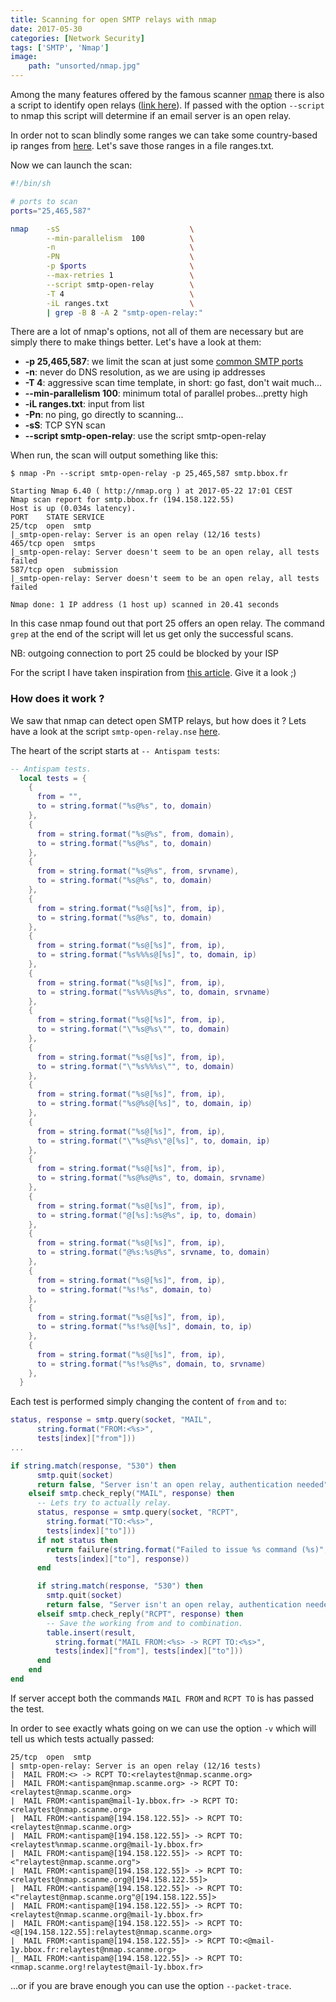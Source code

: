 ```yaml
---
title: Scanning for open SMTP relays with nmap
date: 2017-05-30
categories: [Network Security]
tags: ['SMTP', 'Nmap']
image:
    path: "unsorted/nmap.jpg"
---
```



Among the many features offered by the famous scanner
[nmap](https://nmap.org/) there is also a script to identify 
open relays ([link here](https://nmap.org/nsedoc/scripts/smtp-open-relay.html)).
If passed with the option `--script` to nmap this script will
determine if an email server is an open relay.

In order not to scan blindly some ranges we can take some country-based ip
ranges from [here](http://www.ipaddresslocation.org/ip_ranges/get_ranges.php).
Let's save those ranges in a file ranges.txt.  

Now we can launch the scan:

```sh
#!/bin/sh

# ports to scan
ports="25,465,587"

nmap    -sS                             \
        --min-parallelism  100          \
        -n                              \
        -PN                             \
        -p $ports                       \
        --max-retries 1                 \
        --script smtp-open-relay        \
        -T 4                            \
        -iL ranges.txt                  \
        | grep -B 8 -A 2 "smtp-open-relay:"
```

There are a lot of nmap's options, not all of them are necessary
but are simply there to make things better. Let's have a look at them: 

- **-p 25,465,587**: we limit the scan at just some
    [common SMTP ports](http://blog.mailgun.com/25-465-587-what-port-should-i-use)
- **-n**: never do DNS resolution, as we are using ip addresses 
- **-T 4**: aggressive scan time template, in short: go fast, don't wait much...
- **--min-parallelism 100**: minimum total of parallel probes...pretty high
- **-iL ranges.txt**: input from list
- **-Pn**: no ping, go directly to scanning...
- **-sS**: TCP SYN scan
- **--script smtp-open-relay**: use the script smtp-open-relay

When run, the scan will output something like this:

```console
$ nmap -Pn --script smtp-open-relay -p 25,465,587 smtp.bbox.fr

Starting Nmap 6.40 ( http://nmap.org ) at 2017-05-22 17:01 CEST
Nmap scan report for smtp.bbox.fr (194.158.122.55)
Host is up (0.034s latency).
PORT    STATE SERVICE
25/tcp  open  smtp
|_smtp-open-relay: Server is an open relay (12/16 tests)
465/tcp open  smtps
|_smtp-open-relay: Server doesn't seem to be an open relay, all tests failed
587/tcp open  submission
|_smtp-open-relay: Server doesn't seem to be an open relay, all tests failed

Nmap done: 1 IP address (1 host up) scanned in 20.41 seconds
```

In this case nmap found out that port 25 offers an open relay.
The command `grep` at the end of the script will let us get 
only the successful scans.

NB: outgoing connection to port 25 could be blocked by your ISP

For the script I have taken inspiration from
[this article](https://funoverip.net/2010/11/socks-proxy-servers-scanning-with-nmap/).
Give it a look ;)  


### How does it work ?

We saw that nmap can detect open SMTP relays, but how does it ?
Lets have a look at the script `smtp-open-relay.nse` 
[here](https://svn.nmap.org/nmap/scripts/smtp-open-relay.nse).



The heart of the script starts at `-- Antispam tests`:

```lua
-- Antispam tests.
  local tests = {
    {
      from = "",
      to = string.format("%s@%s", to, domain)
    },
    {
      from = string.format("%s@%s", from, domain),
      to = string.format("%s@%s", to, domain)
    },
    {
      from = string.format("%s@%s", from, srvname),
      to = string.format("%s@%s", to, domain)
    },
    {
      from = string.format("%s@[%s]", from, ip),
      to = string.format("%s@%s", to, domain)
    },
    {
      from = string.format("%s@[%s]", from, ip),
      to = string.format("%s%%%s@[%s]", to, domain, ip)
    },
    {
      from = string.format("%s@[%s]", from, ip),
      to = string.format("%s%%%s@%s", to, domain, srvname)
    },
    {
      from = string.format("%s@[%s]", from, ip),
      to = string.format("\"%s@%s\"", to, domain)
    },
    {
      from = string.format("%s@[%s]", from, ip),
      to = string.format("\"%s%%%s\"", to, domain)
    },
    {
      from = string.format("%s@[%s]", from, ip),
      to = string.format("%s@%s@[%s]", to, domain, ip)
    },
    {
      from = string.format("%s@[%s]", from, ip),
      to = string.format("\"%s@%s\"@[%s]", to, domain, ip)
    },
    {
      from = string.format("%s@[%s]", from, ip),
      to = string.format("%s@%s@%s", to, domain, srvname)
    },
    {
      from = string.format("%s@[%s]", from, ip),
      to = string.format("@[%s]:%s@%s", ip, to, domain)
    },
    {
      from = string.format("%s@[%s]", from, ip),
      to = string.format("@%s:%s@%s", srvname, to, domain)
    },
    {
      from = string.format("%s@[%s]", from, ip),
      to = string.format("%s!%s", domain, to)
    },
    {
      from = string.format("%s@[%s]", from, ip),
      to = string.format("%s!%s@[%s]", domain, to, ip)
    },
    {
      from = string.format("%s@[%s]", from, ip),
      to = string.format("%s!%s@%s", domain, to, srvname)
    },
  }
```

Each test is performed simply changing the content of `from` and `to`:

```lua
status, response = smtp.query(socket, "MAIL",
      string.format("FROM:<%s>",
      tests[index]["from"]))
...

if string.match(response, "530") then
      smtp.quit(socket)
      return false, "Server isn't an open relay, authentication needed"
    elseif smtp.check_reply("MAIL", response) then
      -- Lets try to actually relay.
      status, response = smtp.query(socket, "RCPT",
        string.format("TO:<%s>",
        tests[index]["to"]))
      if not status then
        return failure(string.format("Failed to issue %s command (%s)",
          tests[index]["to"], response))
      end

      if string.match(response, "530") then
        smtp.quit(socket)
        return false, "Server isn't an open relay, authentication needed"
      elseif smtp.check_reply("RCPT", response) then
        -- Save the working from and to combination.
        table.insert(result,
          string.format("MAIL FROM:<%s> -> RCPT TO:<%s>",
          tests[index]["from"], tests[index]["to"]))
      end
    end
end
```

If server accept both the commands `MAIL FROM` and `RCPT TO` is has
passed the test.

In order to see exactly whats going on we can use the option `-v` which 
will tell us which tests actually passed:

```console
25/tcp  open  smtp
| smtp-open-relay: Server is an open relay (12/16 tests)
|  MAIL FROM:<> -> RCPT TO:<relaytest@nmap.scanme.org>
|  MAIL FROM:<antispam@nmap.scanme.org> -> RCPT TO:<relaytest@nmap.scanme.org>
|  MAIL FROM:<antispam@mail-1y.bbox.fr> -> RCPT TO:<relaytest@nmap.scanme.org>
|  MAIL FROM:<antispam@[194.158.122.55]> -> RCPT TO:<relaytest@nmap.scanme.org>
|  MAIL FROM:<antispam@[194.158.122.55]> -> RCPT TO:<relaytest%nmap.scanme.org@mail-1y.bbox.fr>
|  MAIL FROM:<antispam@[194.158.122.55]> -> RCPT TO:<"relaytest@nmap.scanme.org">
|  MAIL FROM:<antispam@[194.158.122.55]> -> RCPT TO:<relaytest@nmap.scanme.org@[194.158.122.55]>
|  MAIL FROM:<antispam@[194.158.122.55]> -> RCPT TO:<"relaytest@nmap.scanme.org"@[194.158.122.55]>
|  MAIL FROM:<antispam@[194.158.122.55]> -> RCPT TO:<relaytest@nmap.scanme.org@mail-1y.bbox.fr>
|  MAIL FROM:<antispam@[194.158.122.55]> -> RCPT TO:<@[194.158.122.55]:relaytest@nmap.scanme.org>
|  MAIL FROM:<antispam@[194.158.122.55]> -> RCPT TO:<@mail-1y.bbox.fr:relaytest@nmap.scanme.org>
|_ MAIL FROM:<antispam@[194.158.122.55]> -> RCPT TO:<nmap.scanme.org!relaytest@mail-1y.bbox.fr>
```

...or if you are brave enough you can use the option `--packet-trace`.

